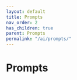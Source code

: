 ```yaml
---
layout: default
title: Prompts
nav_order: 2
has_children: true
parent: Prompts
permalink: "/ai/prompts/"
---
```


# Prompts
